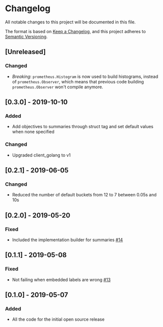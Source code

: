 # Changelog
All notable changes to this project will be documented in this file.

The format is based on [Keep a Changelog](https://keepachangelog.com/en/1.0.0/),
and this project adheres to [Semantic Versioning](https://semver.org/spec/v2.0.0.html).

## [Unreleased]
### Changed
- *Breaking*: `prometheus.Histogram` is now used to build histograms, instead of `prometheus.Observer`, which means that previous code building `prometheus.Observer` won't compile anymore.

## [0.3.0] - 2019-10-10
### Added
- Add objectives to summaries through struct tag and set default values when none specified
### Changed
- Upgraded client_golang to v1

## [0.2.1] - 2019-06-05
### Changed
- Reduced the number of default buckets from 12 to 7 between 0.05s and 10s

## [0.2.0] - 2019-05-20
### Fixed
- Included the implementation builder for summaries [#14](https://github.com/cabify/gotoprom/pull/14)

## [0.1.1] - 2019-05-08
### Fixed
- Not failing when embedded labels are wrong [#13](https://github.com/cabify/gotoprom/pull/13) 

## [0.1.0] - 2019-05-07
### Added
- All the code for the initial open source release
